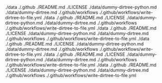 ./data
./.github
	./README.md
	./LICENSE
	./data/dummy-dirtree-python.md
	./data/dummy-dirtree.md
./.github/workflows
	./.github/workflows/write-dirtree-to-file.yml
 ./data
 ./.github
  ./README.md
  ./LICENSE
  ./data/dummy-dirtree-python.md
  ./data/dummy-dirtree.md
 ./.github/workflows
  ./.github/workflows/write-dirtree-to-file.yml
 ./data
 ./.github
  ./README.md
  ./LICENSE
  ./data/dummy-dirtree-python.md
  ./data/dummy-dirtree.md
 ./.github/workflows
  ./.github/workflows/write-dirtree-to-file.yml
 ./data
 ./.github
  ./README.md
  ./LICENSE
  ./data/dummy-dirtree-python.md
  ./data/dummy-dirtree.md
 ./.github/workflows
  ./.github/workflows/write-dirtree-to-file.yml
 ./data
 ./.github
  ./README.md
  ./LICENSE
  ./data/dummy-dirtree-python.md
  ./data/dummy-dirtree.md
 ./.github/workflows
  ./.github/workflows/write-dirtree-to-file.yml
 ./data
 ./.github
  ./README.md
  ./LICENSE
  ./data/dummy-dirtree-python.md
  ./data/dummy-dirtree.md
 ./.github/workflows
  ./.github/workflows/write-dirtree-to-file.yml
